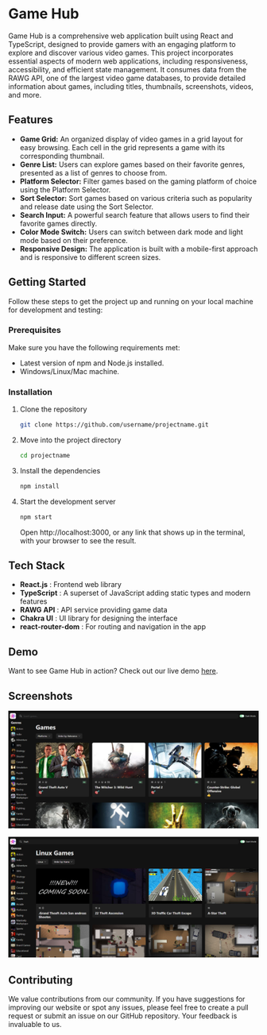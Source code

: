 # Game Hub

Game Hub is a comprehensive web application built using React and TypeScript, designed to provide gamers with an engaging platform to explore and discover various video games. This project incorporates essential aspects of modern web applications, including responsiveness, accessibility, and efficient state management. It consumes data from the RAWG API, one of the largest video game databases, to provide detailed information about games, including titles, thumbnails, screenshots, videos, and more.

## Features

- **Game Grid:** An organized display of video games in a grid layout for easy browsing. Each cell in the grid represents a game with its corresponding thumbnail.
- **Genre List:** Users can explore games based on their favorite genres, presented as a list of genres to choose from.
- **Platform Selector:** Filter games based on the gaming platform of choice using the Platform Selector.
- **Sort Selector:** Sort games based on various criteria such as popularity and release date using the Sort Selector.
- **Search Input:** A powerful search feature that allows users to find their favorite games directly.
- **Color Mode Switch:** Users can switch between dark mode and light mode based on their preference.
- **Responsive Design:** The application is built with a mobile-first approach and is responsive to different screen sizes.

## Getting Started

Follow these steps to get the project up and running on your local machine for development and testing:

### Prerequisites

Make sure you have the following requirements met:

- Latest version of npm and Node.js installed.
- Windows/Linux/Mac machine.

### Installation

1. Clone the repository

   ```bash
   git clone https://github.com/username/projectname.git
   ```

2. Move into the project directory

   ```bash
   cd projectname
   ```

3. Install the dependencies

   ```bash
   npm install
   ```

4. Start the development server
   ```bash
   npm start
   ```
   Open http://localhost:3000, or any link that shows up in the terminal, with your browser to see the result.

## Tech Stack

- **React.js** : Frontend web library
- **TypeScript** : A superset of JavaScript adding static types and modern features
- **RAWG API** : API service providing game data
- **Chakra UI** : UI library for designing the interface
- **react-router-dom** : For routing and navigation in the app

## Demo

Want to see Game Hub in action? Check out our live demo [here](https://game-hub-ten-beta.vercel.app/).

## Screenshots

![Home Page](./pictures/Home%20page.PNG)

![Sort Page](./pictures/Sort%20page.PNG)

## Contributing

We value contributions from our community. If you have suggestions for improving our website or spot any issues, please feel free to create a pull request or submit an issue on our GitHub repository. Your feedback is invaluable to us.
